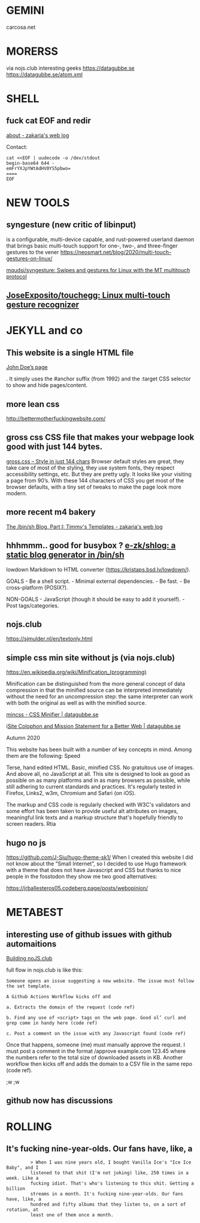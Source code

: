 GEMINI
=====

carcosa.net

MORERSS
====

via nojs.club
interesting geeks
https://datagubbe.se
https://datagubbe.se/atom.xml


SHELL
===


fuck cat EOF and redir
----

[about - zakaria's web log](https://zakaria.org/about.html)

Contact:

	cat <<EOF | uudecode -o /dev/stdout
	begin-base64 644 -
	emFrYXJpYWtAdHV0YS5pbwo=
	====
	EOF


NEW TOOLS
====


syngesture (new critic of libinput)
----

is a configurable, multi-device capable, and rust-powered userland daemon that brings basic multi-touch support for one-, two-, and three-finger gestures to the vener
https://neosmart.net/blog/2020/multi-touch-gestures-on-linux/

[mqudsi/syngesture: Swipes and gestures for Linux with the MT multitouch protocol](https://github.com/mqudsi/syngesture/)


[JoseExposito/touchegg: Linux multi-touch gesture recognizer](https://github.com/JoseExposito/touchegg)
----


JEKYLL and co
======

This website is a single HTML file
----


[John Doe’s page](https://john-doe.neocities.org/)

. It simply uses the #anchor suffix (from 1992) and the :target CSS selector to show and hide pages/content.


more lean css
----

http://bettermotherfuckingwebsite.com/

gross css CSS file that makes your webpage look good with just 144 bytes.
-----
[gross.css – Style in just 144 chars](https://to1ne.gitlab.io/gross.css/)
Browser default styles are great, they take care of most of the styling,
they use system fonts, they respect accessibility settings, etc. But
they are pretty ugly. It looks like your visiting a page from 90’s. With
these 144 characters of CSS you get most of the browser defaults, with a
tiny set of tweaks to make the page look more modern.


more recent m4 bakery
----
[The /bin/sh Blog. Part I: Timmy's Templates - zakaria's web log](https://zakaria.org/posts/2020-08-01-shblog.html)

hhhmmm.. good for busybox ? [e-zk/shlog: a static blog generator in /bin/sh](https://github.com/e-zk/shlog)
----

lowdown     Markdown to HTML converter (https://kristaps.bsd.lv/lowdown/).

GOALS
    - Be a shell script.
    - Minimal external dependencies.
    - Be fast.
    - Be cross-platform (POSIX?).

NON-GOALS
    - JavaScript (though it should be easy to add it yourself).
    - Post tags/categories.



nojs.club
----

https://sjmulder.nl/en/textonly.html


simple css min site without js (via nojs.club)
----

https://en.wikipedia.org/wiki/Minification_(programming)

Minification can be distinguished from the more general concept of data compression in that the minified source can be interpreted immediately without the need for an uncompression step: the same interpreter can work with both the original as well as with the minified source.

[mincss - CSS Minifier | datagubbe.se](https://datagubbe.se/mincss/)

i[Site Colophon and Mission Statement for a Better Web | datagubbe.se](https://datagubbe.se/colophon/)

Autumn 2020

This website has been built with a number of key concepts in mind. Among them are the following:
Speed

Terse, hand edited HTML. Basic, minified CSS. No gratuitous use of images. And above all, no JavaScript at all.
 This site is designed to look as good as possible on as many platforms and in as many browsers as possible, while still adhering to current standards and practices. It's regularly tested in Firefox, Links2, w3m, Chromium and Safari (on iOS).

The markup and CSS code is regularly checked with W3C's validators and some effort has been taken to provide useful alt attributes on images, meaningful link texts and a markup structure that's hopefully friendly to screen readers.
Rtia






hugo no js
----

https://github.com/J-Siu/hugo-theme-sk1/
 When I created this website I did not know about the “Small Internet”, so I decided to use Hugo framework with a theme that does not have Javascript and CSS but thanks to nice people in the fosstodon they show me two good alternatives:

https://jrballesteros05.codeberg.page/posts/webopinion/

METABEST
=====

interesting use of github issues with github automaitions
-----

[Building noJS.club](https://goel.io/nojs-club)


 full flow in nojs.club is like this:



    Someone opens an issue suggesting a new website. The issue must follow the set template.

    A Github Actions Workflow kicks off and

    a. Extracts the domain of the request (code ref)

    b. Find any use of <script> tags on the web page. Good ol’ curl and grep come in handy here (code ref)

    c. Post a comment on the issue with any Javascript found (code ref)

Once that happens, someone (me) must manually approve the request. I must post a comment in the format /approve example.com 123.45 where the numbers refer to the total size of downloaded assets in KB. Another workflow then kicks off and adds the domain to a CSV file in the same repo (code ref).

;w
;w


github now has discussions
----


ROLLING
====





It's fucking nine-year-olds. Our fans have, like, a
------

             > When I was nine years old, I bought Vanilla Ice's "Ice Ice Baby", and I
             listened to that shit (I'm not joking) like, 250 times in a week. Like a
             fucking idiot. That's who's listening to this shit. Getting a billion
             streams in a month. It's fucking nine-year-olds. Our fans have, like, a
             hundred and fifty albums that they listen to, on a sort of rotation, at
             least one of them once a month.


